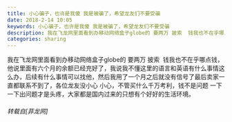 ```yaml
---
title: 小心骗子，也许是我傻 我是被骗了，希望龙友们不要受骗
date: 2018-2-14 10:05
keywords: 小心骗子，也许是我傻 我是被骗了，希望龙友们不要受骗
description: 我在飞龙网里面看到办移动网络盒子globe的 要两万 披索  钱我也不在乎哪点钱，他说里面有六个月的余额已经充好了，我说我不懂这里的语言和英语有什么事情这么办，后续有什么事情可以找他，然后我用了一个月之后就没有信号了最后卖家一直都联系不到了，各位龙友没小心 小心，不管买什么千万考利，钱不是问题 一下一下出问题才是头疼，大家都是国内过来的只想有个好好的生活环境。
categories: sharing
---
```

<td class="t_f" id="postmessage_1145209">

我在飞龙网里面看到办移动网络盒子globe的 要两万 披索  钱我也不在乎哪点钱，他说里面有六个月的余额已经充好了，我说我不懂这里的语言和英语有什么事情这么办，后续有什么事情可以找他，然后我用了一个月之后就没有信号了最后卖家一直都联系不到了，各位龙友没小心 小心，不管买什么千万考利，钱不是问题 一下一下出问题才是头疼，大家都是国内过来的只想有个好好的生活环境。</td>
###### 转载自[菲龙网]